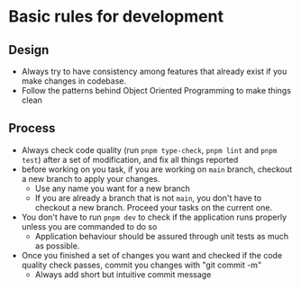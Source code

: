 # Basic rules for development

## Design

* Always try to have consistency among features that already exist if you make changes in codebase.
* Follow the patterns behind Object Oriented Programming to make things clean

## Process

* Always check code quality (run `pnpm type-check`, `pnpm lint` and `pnpm test`) after a set of modification, and fix all things reported
* before working on you task, if you are working on `main` branch, checkout a new branch to apply your changes.
  * Use any name you want for a new branch
  * If you are already a branch that is not `main`, you don't have to checkout a new branch. Proceed your tasks on the current one.
* You don't have to run `pnpm dev` to check if the application runs properly unless you are commanded to do so
  * Application behaviour should be assured through unit tests as much as possible.
* Once you finished a set of changes you want and checked if the code quality check passes, commit you changes with "git commit -m"
  * Always add short but intuitive commit message
